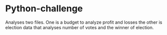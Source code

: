 # Python-challenge
Analyses two files. One is a budget to analyze profit and losses the other is election data that analyses number of votes and the winner of election.

